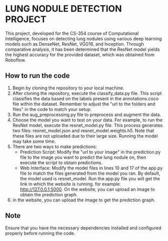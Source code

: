 # LUNG NODULE DETECTION PROJECT
This project, developed for the CS-354 course of Computational Intelligence, focuses on detecting lung nodules using various deep learning models such as DenseNet, ResNet, VGG16, and Inception. Through comparative analysis, it has been determined that the ResNet model yields the highest accuracy for the provided dataset, which was obtained from Roboflow. 
## How to run the code
1. Begin by cloning the repository to your local machine.
2. After cloning the repository, execute the classify_data.py file. This script classifies the data based on the labels present in the annotations.coco file within the dataset. Remember to adjust the "url to the folders and files" in the code to match your setup.
3. Run the aug_preprocessing.py file to preprocess and augment the data.
4. Choose the model you want to test on your data. For example, to run the ResNet model, execute the resnet_model.py file. This process generates two files: resnet_model.json and resnet_model.weights.h5. Note that these files are not uploaded due to their large size. Running the model may take some time.
5. There are two ways to make predictions:
    * Prediction Script: Modify the "url to your image" in the prediction.py file to the image you want to predict the lung nodule on, then execute the script to obtain predictions.
    * Web Interface: Modify the model files in lines 10 and 17 of the app.py file to match the files generated from the model you ran. By default, the model used is resnet_model. Run the app.py file  you will get the link in which the website is running. for example: http://127.0.0.1:5000. On the website, you can upload an image to obtain the prediction graph.
6. in the website, you can upload the image to get the prediction graph.
## Note
Ensure that you have the necessary dependencies installed and configured properly before running the code.
